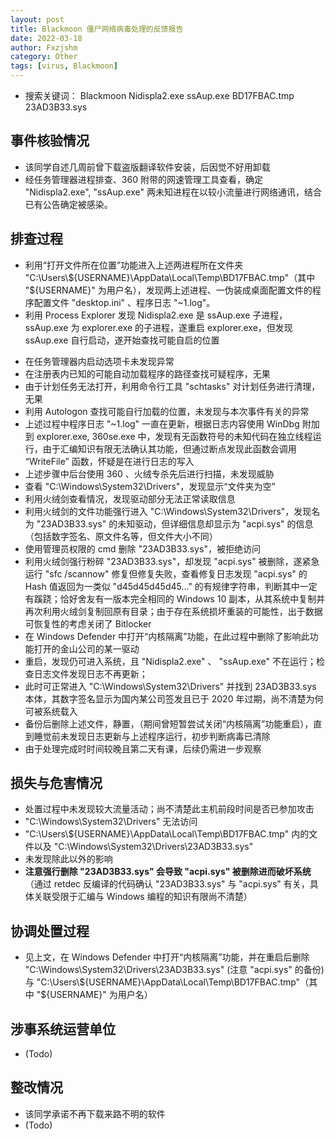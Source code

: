 ```yaml
---
layout: post
title: Blackmoon 僵尸网络病毒处理的反馈报告
date: 2022-03-18
author: Fxzjshm
category: Other
tags: [virus, Blackmoon]
---
```


* 搜索关键词： Blackmoon Nidispla2.exe ssAup.exe BD17FBAC.tmp 23AD3B33.sys

## 事件核验情况
* 该同学自述几周前曾下载盗版翻译软件安装，后因觉不好用卸载
* 经任务管理器进程排查、360 附带的网速管理工具查看，确定 "Nidispla2.exe", "ssAup.exe" 两未知进程在以较小流量进行网络通讯，结合已有公告确定被感染。

## 排查过程
* 利用“打开文件所在位置”功能进入上述两进程所在文件夹 "C:\Users\\\${USERNAME}\AppData\Local\Temp\BD17FBAC.tmp"（其中 "${USERNAME}" 为用户名），发现两上述进程、一伪装成桌面配置文件的程序配置文件 "desktop.ini" 、程序日志 "~1.log"。
* 利用 Process Explorer 发现 Nidispla2.exe 是 ssAup.exe 子进程，ssAup.exe 为 explorer.exe 的子进程，遂重启 explorer.exe，但发现 ssAup.exe 自行启动，遂开始查找可能自启的位置
<!-- more -->
* 在任务管理器内启动选项卡未发现异常
* 在注册表内已知的可能自动加载程序的路径查找可疑程序，无果
* 由于计划任务无法打开，利用命令行工具 "schtasks" 对计划任务进行清理，无果
* 利用 Autologon 查找可能自行加载的位置，未发现与本次事件有关的异常
* 上述过程中程序日志 "~1.log" 一直在更新，根据日志内容使用 WinDbg 附加到 explorer.exe, 360se.exe 中，发现有无函数符号的未知代码在独立线程运行，由于汇编知识有限无法确认其功能，但通过断点发现此函数会调用 “WriteFile” 函数，怀疑是在进行日志的写入
* 上述步骤中后台使用 360 、火绒专杀先后进行扫描，未发现威胁
* 查看 "C:\Windows\System32\Drivers"，发现显示“文件夹为空”
* 利用火绒剑查看情况，发现驱动部分无法正常读取信息
* 利用火绒剑的文件功能强行进入 "C:\Windows\System32\Drivers"，发现名为 "23AD3B33.sys" 的未知驱动，但详细信息却显示为 "acpi.sys" 的信息（包括数字签名、原文件名等，但文件大小不同）
* 使用管理员权限的 cmd 删除 "23AD3B33.sys"，被拒绝访问
* 利用火绒剑强行粉碎 "23AD3B33.sys"，却发现 "acpi.sys" 被删除，遂紧急运行 "sfc /scannow" 修复但修复失败，查看修复日志发现 "acpi.sys" 的 Hash 值返回为一类似 "d45d45d45d45..." 的有规律字符串，判断其中一定有蹊跷；恰好舍友有一版本完全相同的 Windows 10 副本，从其系统中复制并再次利用火绒剑复制回原有目录；由于存在系统损坏重装的可能性，出于数据可恢复性的考虑关闭了 Bitlocker
* 在 Windows Defender 中打开“内核隔离”功能，在此过程中删除了影响此功能打开的金山公司的某一驱动
* 重启，发现仍可进入系统，且 "Nidispla2.exe" 、 "ssAup.exe" 不在运行；检查日志文件发现日志不再更新；
* 此时可正常进入 "C:\Windows\System32\Drivers" 并找到 23AD3B33.sys 本体，其数字签名显示为国内某公司签发且已于 2020 年过期，尚不清楚为何可被系统载入
* 备份后删除上述文件，静置，（期间曾短暂尝试关闭“内核隔离”功能重启），直到睡觉前未发现日志更新与上述程序运行，初步判断病毒已清除
* 由于处理完成时时间较晚且第二天有课，后续仍需进一步观察

## 损失与危害情况
* 处置过程中未发现较大流量活动；尚不清楚此主机前段时间是否已参加攻击
* "C:\Windows\System32\Drivers" 无法访问
* "C:\Users\\\${USERNAME}\AppData\Local\Temp\BD17FBAC.tmp" 内的文件以及 "C:\Windows\System32\Drivers\23AD3B33.sys"
* 未发现除此以外的影响
* **注意强行删除 "23AD3B33.sys" 会导致 "acpi.sys" 被删除进而破坏系统** （通过 retdec 反编译的代码确认 "23AD3B33.sys" 与 "acpi.sys" 有关，具体关联受限于汇编与 Windows 编程的知识有限尚不清楚）

## 协调处置过程
* 见上文，在 Windows Defender 中打开“内核隔离”功能，并在重启后删除 "C:\Windows\System32\Drivers\23AD3B33.sys" (注意 "acpi.sys" 的备份) 与 "C:\Users\\\${USERNAME}\AppData\Local\Temp\BD17FBAC.tmp"（其中 "${USERNAME}" 为用户名）

## 涉事系统运营单位
* (Todo)

## 整改情况
* 该同学承诺不再下载来路不明的软件
* (Todo)
